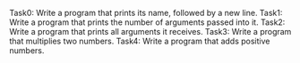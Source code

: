 Task0: Write a program that prints its name, followed by a new line.
Task1: Write a program that prints the number of arguments passed into it.
Task2: Write a program that prints all arguments it receives.
Task3: Write a program that multiplies two numbers.
Task4: Write a program that adds positive numbers.
